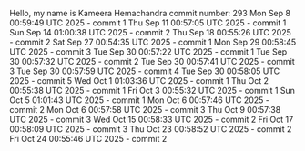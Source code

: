 Hello, my name is Kameera Hemachandra
commit number: 293
Mon Sep  8 00:59:49 UTC 2025 - commit 1
Thu Sep 11 00:57:05 UTC 2025 - commit 1
Sun Sep 14 01:00:38 UTC 2025 - commit 2
Thu Sep 18 00:55:26 UTC 2025 - commit 2
Sat Sep 27 00:54:35 UTC 2025 - commit 1
Mon Sep 29 00:58:45 UTC 2025 - commit 3
Tue Sep 30 00:57:22 UTC 2025 - commit 1
Tue Sep 30 00:57:32 UTC 2025 - commit 2
Tue Sep 30 00:57:41 UTC 2025 - commit 3
Tue Sep 30 00:57:59 UTC 2025 - commit 4
Tue Sep 30 00:58:05 UTC 2025 - commit 5
Wed Oct  1 01:03:36 UTC 2025 - commit 1
Thu Oct  2 00:55:38 UTC 2025 - commit 1
Fri Oct  3 00:55:32 UTC 2025 - commit 1
Sun Oct  5 01:01:43 UTC 2025 - commit 1
Mon Oct  6 00:57:46 UTC 2025 - commit 2
Mon Oct  6 00:57:58 UTC 2025 - commit 3
Thu Oct  9 00:57:38 UTC 2025 - commit 3
Wed Oct 15 00:58:33 UTC 2025 - commit 2
Fri Oct 17 00:58:09 UTC 2025 - commit 3
Thu Oct 23 00:58:52 UTC 2025 - commit 2
Fri Oct 24 00:55:46 UTC 2025 - commit 2
